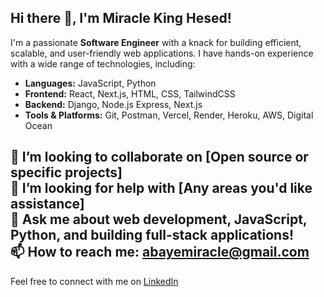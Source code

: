 ## Hi there 👋, I'm Miracle King Hesed!

I'm a passionate **Software Engineer** with a knack for building efficient, scalable, and user-friendly web applications. I have hands-on experience with a wide range of technologies, including:

- **Languages:** JavaScript, Python
- **Frontend:** React, Next.js, HTML, CSS, TailwindCSS
- **Backend:** Django, Node.js Express, Next.js
- **Tools & Platforms:** Git, Postman, Vercel, Render, Heroku, AWS, Digital Ocean

<!--
🔭 I’m currently working on [Project you're working on]  
🌱 I’m currently learning [New technology you're exploring] 
⚡ Fun fact: []
### Some of my favorite projects
- [Project 1](Link) - A brief description of the project.
- [Project 2](Link) - A brief description of the project.
-->
 
👯 I’m looking to collaborate on [Open source or specific projects]  
🤔 I’m looking for help with [Any areas you'd like assistance]  
💬 Ask me about web development, JavaScript, Python, and building full-stack applications!  
📫 How to reach me: abayemiracle@gmail.com  
---



Feel free to connect with me on [LinkedIn](https://www.linkedin.com/in/miracle-k-6553a818b/)

